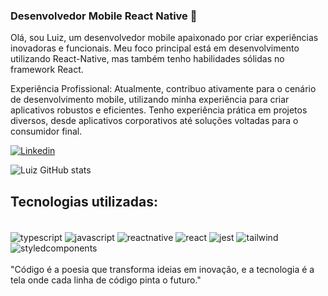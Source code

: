 ### Desenvolvedor Mobile React Native 📱


Olá, sou Luiz, um desenvolvedor mobile apaixonado por criar experiências inovadoras e funcionais. Meu foco principal está em desenvolvimento utilizando React-Native, mas também tenho habilidades sólidas no framework React.

Experiência Profissional:
Atualmente, contribuo ativamente para o cenário de desenvolvimento mobile, utilizando minha experiência para criar aplicativos robustos e eficientes. Tenho experiência prática em projetos diversos, desde aplicativos corporativos até soluções voltadas para o consumidor final.<br/>

[![Linkedin](https://img.shields.io/badge/LinkedIn-0077B5?style=for-the-badge&logo=linkedin&logoColor=white)](https://www.linkedin.com/in/luiz-fran%C3%A7a-811766180/)

![Luiz GitHub stats](https://github-readme-stats.vercel.app/api?username=luizzfranca&showicons=true&theme=highcontrast)

## Tecnologias utilizadas:

<div style="display: inline_block"><br/>
  <img src="https://img.shields.io/badge/TypeScript-007ACC?style=for-the-badge&logo=typescript&logoColor=white" alt="typescript" align="center" />
  <img src="https://img.shields.io/badge/JavaScript-323330?style=for-the-badge&logo=javascript&logoColor=F7DF1E" alt="javascript" align="center" />
  <img src="https://img.shields.io/badge/React_Native-20232A?style=for-the-badge&logo=react&logoColor=61DAFB" alt="reactnative" align="center" />
  <img src="https://img.shields.io/badge/React-20232A?style=for-the-badge&logo=react&logoColor=61DAFB" alt="react" align="center" />
  <img src="https://img.shields.io/badge/Jest-323330?style=for-the-badge&logo=Jest&logoColor=white" alt="jest" align="center" />
  <img src="https://img.shields.io/badge/Tailwind_CSS-38B2AC?style=for-the-badge&logo=tailwind-css&logoColor=white" alt="tailwind" align="center" />
  <img src="https://img.shields.io/badge/styled--components-DB7093?style=for-the-badge&logo=styled-components&logoColor=white" alt="styledcomponents" align="center" />
</div><br/>
"Código é a poesia que transforma ideias em inovação, e a tecnologia é a tela onde cada linha de código pinta o futuro."


